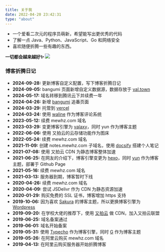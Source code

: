 ```yaml
---
title: 关于我
date: 2022-04-20 23:42:31
type: "about"
---
```


* 一个爱看二次元的程序员萌新，希望能写出更优秀的代码
* 了解一点 Java、Python、JavaScript、Go 和网络安全
* 喜欢随便折腾一些有趣的东西。

 **一切都会越来越好✨** 
 ![](https://pic.mewhz.com/img/266ED628A95565DFAEDFF46EA257ABC9.gif)

### 博客折腾日记

* **2024-09-28:** 更新博客自定义配置，写下博客折腾日记
* **2024-09-05:** bangumi 页面新增自定义数据源，数据存放于 [val.town](https://www.val.town/)
* **2024-05-17:** 域名转移到腾讯云下并续费一年
* **2024-04-26:** 新增 [bangumi](https://mewhz.com/bangumi) 追番页面
* **2024-03-29:** 托管到 [vercel](https://vercel.com/)
* **2024-03-24:** 使用 [waline](https://github.com/walinejs/waline) 作为博客评论系统
* **2023-05-12:** 续费 mewhz.com 域名
* **2023-03-29:** 变更博客引擎为 [valaxy](https://github.com/YunYouJun/valaxy)，同时 yun 作为博客主题
* **2022-06-06:** 使用 又拍云的云存储功能作为图床
* **2022-05-24:** 续费 mewhz.com 域名
* **2021-11-09:** 创建 notes.mewhz.com 子域名，使用 [docsify](https://github.com/docsifyjs/docsify) 搭建个人笔记
* **2021-07-08:** 使用 又拍云 CDN 为静态博客整体加速
* **2021-06-25:** 在网友的介绍下，博客引擎变更为 [hexo](https://github.com/hexojs/hexo)，同时 [yun](https://github.com/YunYouJun/hexo-theme-yun) 作为博客主题，部署于 Github Page
* **2021-05-16:** 续费 mewhz.com 域名
* **2021-03-13:** 服务器到期，博客暂时下线
* **2020-04-26:** 续费 mewhz.com 域名
* **2020-04-09:** 尝试 JSDelivr 作为 CDN 为静态资源加速
* **2020-01-29:** 购买免费的 SSL 证书，博客增加 https 支持
* **2019-10-06:** 因为喜欢 [Sakura](https://github.com/mashirozx/sakura) 的博客主题，所以更换博客引擎为 [Wordpress](https://github.com/WordPress/WordPress)
* **2019-09-20:** 在学校大佬的推荐下，使用 [又拍云](https://www.upyun.com/) 做 CDN，加入又拍云联盟
* **2019-06-25:** 域名备案通过
* **2019-06-01:** 域名开始备案
* **2019-05-31:** 使用 [Typecho](https://github.com/typecho/typecho) 作为博客引擎，同时 [G](https://github.com/youranreus/G) 作为博客主题
* **2019-05-26:** 在阿里云购买 mewhz.com 域名
* **2019-04-13:** 在阿里云购买服务器开始折腾博客